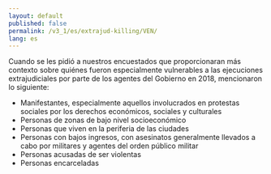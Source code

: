 ```yaml
---
layout: default
published: false
permalink: /v3_1/es/extrajud-killing/VEN/
lang: es
---
```


Cuando se les pidió a nuestros encuestados que proporcionaran más contexto sobre quiénes fueron especialmente vulnerables a las ejecuciones extrajudiciales por parte de los agentes del Gobierno en 2018, mencionaron lo siguiente:
-	Manifestantes, especialmente aquellos involucrados en protestas sociales por los derechos económicos, sociales y culturales
-	Personas de zonas de bajo nivel socioeconómico
-	Personas que viven en la periferia de las ciudades
-	Personas con bajos ingresos, con asesinatos generalmente llevados a cabo por militares y agentes del orden público militar
-	Personas acusadas de ser violentas
-	Personas encarceladas

